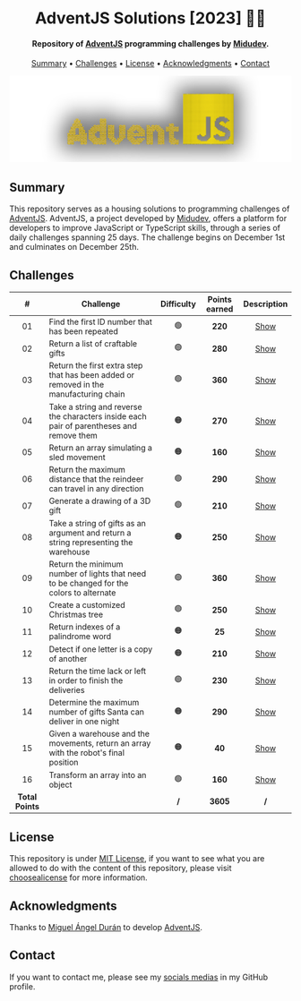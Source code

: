 <h1 align="center">
    AdventJS Solutions [2023] 🎅🎄
</h1>

<h4 align="center">
    Repository of <a href="https://adventjs.dev/es" target="_blank">AdventJS<a> programming challenges by <a href="https://www.linkedin.com/in/midudev/" target="_blank">Midudev</a>.
</h4>

<p align="center">
    <a href="#----summary">Summary</a> •
    <a href="#----challenges">Challenges</a> •
    <a href="#----license">License</a> •
    <a href="#----acknowledgments">Acknowledgments</a> •
    <a href="#----contact">Contact</a>
</p>

<p align="center">
    <img src="./.github/adventjs-logo.png" width="625">
</p>

<h2>
    Summary
</h2>
<p>
    This repository serves as a housing solutions to programming challenges of <a href="https://adventjs.dev/es" target="_blank">AdventJS<a>. AdventJS, a project developed by <a href="https://www.linkedin.com/in/midudev/" target="_blank">Midudev</a>, offers a platform for developers to improve JavaScript or TypeScript skills, through a series of daily challenges spanning 25 days. The challenge begins on December 1st and culminates on December 25th.
</p>

<h2>
    Challenges
</h2>

|        #         | Challenge                                                                                | Difficulty | Points earned |        Description         |
| :--------------: | ---------------------------------------------------------------------------------------- | :--------: | :-----------: | :------------------------: |
|        01        | Find the first ID number that has been repeated                                          |     🟢     |    **220**    | [Show](./src/01-challenge) |
|        02        | Return a list of craftable gifts                                                         |     🟢     |    **280**    | [Show](./src/02-challenge) |
|        03        | Return the first extra step that has been added or removed in the manufacturing chain    |     🟢     |    **360**    | [Show](./src/03-challenge) |
|        04        | Take a string and reverse the characters inside each pair of parentheses and remove them |     🟠     |    **270**    | [Show](./src/04-challenge) |
|        05        | Return an array simulating a sled movement                                               |     🟠     |    **160**    | [Show](./src/05-challenge) |
|        06        | Return the maximum distance that the reindeer can travel in any direction                |     🟢     |    **290**    | [Show](./src/06-challenge) |
|        07        | Generate a drawing of a 3D gift                                                          |     🟢     |    **210**    | [Show](./src/07-challenge) |
|        08        | Take a string of gifts as an argument and return a string representing the warehouse     |     🟠     |    **250**    | [Show](./src/08-challenge) |
|        09        | Return the minimum number of lights that need to be changed for the colors to alternate  |     🟢     |    **360**    | [Show](./src/09-challenge) |
|        10        | Create a customized Christmas tree                                                       |     🟢     |    **250**    | [Show](./src/10-challenge) |
|        11        | Return indexes of a palindrome word                                                      |     🟠     |    **25**     | [Show](./src/11-challenge) |
|        12        | Detect if one letter is a copy of another                                                |     🟠     |    **210**    | [Show](./src/12-challenge) |
|        13        | Return the time lack or left in order to finish the deliveries                           |     🟢     |    **230**    | [Show](./src/13-challenge) |
|        14        | Determine the maximum number of gifts Santa can deliver in one night                     |     🟠     |    **290**    | [Show](./src/14-challenge) |
|        15        | Given a warehouse and the movements, return an array with the robot's final position     |     🟠     |    **40**     | [Show](./src/15-challenge) |
|        16        | Transform an array into an object                                                        |     🟢     |    **160**    | [Show](./src/16-challenge) |
| **Total Points** |                                                                                          |   **/**    |   **3605**    |           **/**            |

<h2>
    License
</h2>
<p>
    This repository is under <a href="./LICENSE" target="_blank">MIT License</a>, if you want to see what you are allowed to do with the content of this repository, please visit <a href="https://choosealicense.com/licenses/" target="_blank">choosealicense</a> for more information.
</p>

<h2>
    Acknowledgments
</h2>
<p>
    Thanks to <a href="https://www.linkedin.com/in/midudev/" target="_blank">Miguel Ángel Durán</a> to develop <a href="https://adventjs.dev/es" target="_blank">AdventJS<a>.
</p>

<h2>
    Contact
</h1>
<p>
    If you want to contact me, please see my <a href="https://github.com/hozlucas28" target="_blank">socials medias</a> in my GitHub profile.
</p>
